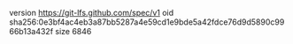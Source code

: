 version https://git-lfs.github.com/spec/v1
oid sha256:0e3bf4ac4eb3a87bb5287a4e59cd1e9bde5a42fdce76d9d5890c9966b13a432f
size 6846
